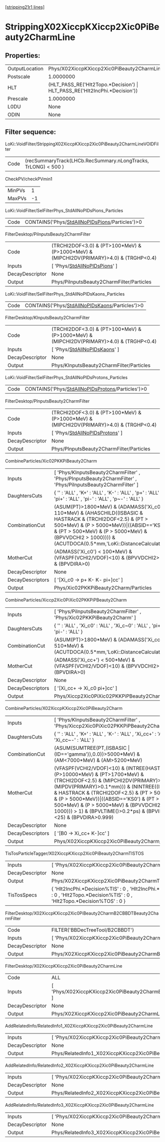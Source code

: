 [[stripping21r1 lines]](./stripping21r1-index)

# StrippingX02XiccpKXiccp2Xic0PiBeauty2CharmLine

## Properties:

|                |                                                                              |
|----------------|------------------------------------------------------------------------------|
| OutputLocation | Phys/X02XiccpKXiccp2Xic0PiBeauty2CharmLine/Particles                         |
| Postscale      | 1.0000000                                                                    |
| HLT            | (HLT_PASS_RE('Hlt2Topo.\*Decision') \| HLT_PASS_RE('Hlt2IncPhi.\*Decision')) |
| Prescale       | 1.0000000                                                                    |
| L0DU           | None                                                                         |
| ODIN           | None                                                                         |

## Filter sequence:

LoKi::VoidFilter/StrippingX02XiccpKXiccp2Xic0PiBeauty2CharmLineVOIDFilter

|      |                                                                |
|------|----------------------------------------------------------------|
| Code | (recSummaryTrack(LHCb.RecSummary.nLongTracks, TrLONG) \< 500 ) |

CheckPV/checkPVmin1

|        |     |
|--------|-----|
| MinPVs | 1   |
| MaxPVs | -1  |

LoKi::VoidFilter/SelFilterPhys_StdAllNoPIDsPions_Particles

|      |                                                                                                      |
|------|------------------------------------------------------------------------------------------------------|
| Code | CONTAINS('Phys/[StdAllNoPIDsPions](./stripping21r1-commonparticles-stdallnopidspions)/Particles')\>0 |

FilterDesktop/PiInputsBeauty2CharmFilter

|                 |                                                                                               |
|-----------------|-----------------------------------------------------------------------------------------------|
| Code            | (TRCHI2DOF\<3.0) & (PT\>100\*MeV) & (P\>1000\*MeV) & (MIPCHI2DV(PRIMARY)\>4.0) & (TRGHP\<0.4) |
| Inputs          | [ 'Phys/[StdAllNoPIDsPions](./stripping21r1-commonparticles-stdallnopidspions)' ]           |
| DecayDescriptor | None                                                                                          |
| Output          | Phys/PiInputsBeauty2CharmFilter/Particles                                                     |

LoKi::VoidFilter/SelFilterPhys_StdAllNoPIDsKaons_Particles

|      |                                                                                                      |
|------|------------------------------------------------------------------------------------------------------|
| Code | CONTAINS('Phys/[StdAllNoPIDsKaons](./stripping21r1-commonparticles-stdallnopidskaons)/Particles')\>0 |

FilterDesktop/KInputsBeauty2CharmFilter

|                 |                                                                                               |
|-----------------|-----------------------------------------------------------------------------------------------|
| Code            | (TRCHI2DOF\<3.0) & (PT\>100\*MeV) & (P\>1000\*MeV) & (MIPCHI2DV(PRIMARY)\>4.0) & (TRGHP\<0.4) |
| Inputs          | [ 'Phys/[StdAllNoPIDsKaons](./stripping21r1-commonparticles-stdallnopidskaons)' ]           |
| DecayDescriptor | None                                                                                          |
| Output          | Phys/KInputsBeauty2CharmFilter/Particles                                                      |

LoKi::VoidFilter/SelFilterPhys_StdAllNoPIDsProtons_Particles

|      |                                                                                                          |
|------|----------------------------------------------------------------------------------------------------------|
| Code | CONTAINS('Phys/[StdAllNoPIDsProtons](./stripping21r1-commonparticles-stdallnopidsprotons)/Particles')\>0 |

FilterDesktop/PInputsBeauty2CharmFilter

|                 |                                                                                               |
|-----------------|-----------------------------------------------------------------------------------------------|
| Code            | (TRCHI2DOF\<3.0) & (PT\>100\*MeV) & (P\>1000\*MeV) & (MIPCHI2DV(PRIMARY)\>4.0) & (TRGHP\<0.4) |
| Inputs          | [ 'Phys/[StdAllNoPIDsProtons](./stripping21r1-commonparticles-stdallnopidsprotons)' ]       |
| DecayDescriptor | None                                                                                          |
| Output          | Phys/PInputsBeauty2CharmFilter/Particles                                                      |

CombineParticles/Xic02PKKPiBeauty2Charm

|                  |                                                                                                                                                                                                                                                                                    |
|------------------|------------------------------------------------------------------------------------------------------------------------------------------------------------------------------------------------------------------------------------------------------------------------------------|
| Inputs           | [ 'Phys/KInputsBeauty2CharmFilter' , 'Phys/PInputsBeauty2CharmFilter' , 'Phys/PiInputsBeauty2CharmFilter' ]                                                                                                                                                                      |
| DaughtersCuts    | { '' : 'ALL' , 'K+' : 'ALL' , 'K-' : 'ALL' , 'p+' : 'ALL' , 'pi+' : 'ALL' , 'pi-' : 'ALL' , 'p~-' : 'ALL' }                                                                                                                                                                        |
| CombinationCut   | (ASUM(PT)\>1800\*MeV) & (ADAMASS('Xi_c0') \< 110\*MeV) & (AHASCHILD((ISBASIC & HASTRACK & (TRCHI2DOF\<2.5) & (PT \> 500\*MeV) & (P \> 5000\*MeV))\|((ABSID=='KS0') & (PT \> 500\*MeV) & (P \> 5000\*MeV) & (BPVVDCHI2 \> 1000)))) & (ACUTDOCA(0.5\*mm,'LoKi::DistanceCalculator')) |
| MotherCut        | (ADMASS('Xi_c0') \< 100\*MeV) & (VFASPF(VCHI2/VDOF)\<10) & (BPVVDCHI2\>36) & (BPVDIRA\>0)                                                                                                                                                                                          |
| DecayDescriptor  | None                                                                                                                                                                                                                                                                               |
| DecayDescriptors | [ '[Xi_c0 -\> p+ K- K- pi+]cc' ]                                                                                                                                                                                                                                               |
| Output           | Phys/Xic02PKKPiBeauty2Charm/Particles                                                                                                                                                                                                                                              |

CombineParticles/Xiccp2Xic0PiXic02PKKPiPBeauty2Charm

|                  |                                                                                                          |
|------------------|----------------------------------------------------------------------------------------------------------|
| Inputs           | [ 'Phys/PiInputsBeauty2CharmFilter' , 'Phys/Xic02PKKPiBeauty2Charm' ]                                  |
| DaughtersCuts    | { '' : 'ALL' , 'Xi_c0' : 'ALL' , 'Xi_c~0' : 'ALL' , 'pi+' : 'ALL' , 'pi-' : 'ALL' }                      |
| CombinationCut   | (ASUM(PT)\>1800\*MeV) & (ADAMASS('Xi_cc+') \< 510\*MeV) & (ACUTDOCA(0.5\*mm,'LoKi::DistanceCalculator')) |
| MotherCut        | (ADMASS('Xi_cc+') \< 500\*MeV) & (VFASPF(VCHI2/VDOF)\<10) & (BPVVDCHI2\>36) & (BPVDIRA\>0)               |
| DecayDescriptor  | None                                                                                                     |
| DecayDescriptors | [ '[Xi_cc+ -\> Xi_c0 pi+]cc' ]                                                                       |
| Output           | Phys/Xiccp2Xic0PiXic02PKKPiPBeauty2Charm/Particles                                                       |

CombineParticles/X02XiccpKXiccp2Xic0PiBeauty2Charm

|                  |                                                                                                                                                                                                                                                                                                                                                                                                          |
|------------------|----------------------------------------------------------------------------------------------------------------------------------------------------------------------------------------------------------------------------------------------------------------------------------------------------------------------------------------------------------------------------------------------------------|
| Inputs           | [ 'Phys/KInputsBeauty2CharmFilter' , 'Phys/Xiccp2Xic0PiXic02PKKPiPBeauty2Charm' ]                                                                                                                                                                                                                                                                                                                      |
| DaughtersCuts    | { '' : 'ALL' , 'K+' : 'ALL' , 'K-' : 'ALL' , 'Xi_cc+' : 'ALL' , 'Xi_cc~-' : 'ALL' }                                                                                                                                                                                                                                                                                                                      |
| CombinationCut   | (ASUM(SUMTREE(PT,(ISBASIC \| (ID=='gamma')),0.0))\>5000\*MeV) & (AM\<7000\*MeV) & (AM\>5200\*MeV)                                                                                                                                                                                                                                                                                                        |
| MotherCut        | (VFASPF(VCHI2/VDOF)\<10) & (INTREE(HASTRACK & (P\>10000\*MeV) & (PT\>1700\*MeV) & (TRCHI2DOF\<2.5) & (MIPCHI2DV(PRIMARY)\>16) & (MIPDV(PRIMARY)\>0.1\*mm))) & (NINTREE((ISBASIC & HASTRACK & (TRCHI2DOF\<2.5) & (PT \> 500\*MeV) & (P \> 5000\*MeV))\|((ABSID=='KS0') & (PT \> 500\*MeV) & (P \> 5000\*MeV) & (BPVVDCHI2 \> 1000))) \> 1) & (BPVLTIME()\>0.2\*ps) & (BPVIPCHI2()\<25) & (BPVDIRA\>0.999) |
| DecayDescriptor  | None                                                                                                                                                                                                                                                                                                                                                                                                     |
| DecayDescriptors | [ '[B0 -\> Xi_cc+ K-]cc' ]                                                                                                                                                                                                                                                                                                                                                                           |
| Output           | Phys/X02XiccpKXiccp2Xic0PiBeauty2Charm/Particles                                                                                                                                                                                                                                                                                                                                                         |

TisTosParticleTagger/X02XiccpKXiccp2Xic0PiBeauty2CharmTISTOS

|                 |                                                                                                                                       |
|-----------------|---------------------------------------------------------------------------------------------------------------------------------------|
| Inputs          | [ 'Phys/X02XiccpKXiccp2Xic0PiBeauty2Charm' ]                                                                                        |
| DecayDescriptor | None                                                                                                                                  |
| Output          | Phys/X02XiccpKXiccp2Xic0PiBeauty2CharmTISTOS/Particles                                                                                |
| TisTosSpecs     | { 'Hlt2IncPhi.\*Decision%TIS' : 0 , 'Hlt2IncPhi.\*Decision%TOS' : 0 , 'Hlt2Topo.\*Decision%TIS' : 0 , 'Hlt2Topo.\*Decision%TOS' : 0 } |

FilterDesktop/X02XiccpKXiccp2Xic0PiBeauty2CharmB2CBBDTBeauty2CharmFilter

|                 |                                                                           |
|-----------------|---------------------------------------------------------------------------|
| Code            | FILTER('BBDecTreeTool/B2CBBDT')                                           |
| Inputs          | [ 'Phys/X02XiccpKXiccp2Xic0PiBeauty2CharmTISTOS' ]                      |
| DecayDescriptor | None                                                                      |
| Output          | Phys/X02XiccpKXiccp2Xic0PiBeauty2CharmB2CBBDTBeauty2CharmFilter/Particles |

FilterDesktop/X02XiccpKXiccp2Xic0PiBeauty2CharmLine

|                 |                                                                         |
|-----------------|-------------------------------------------------------------------------|
| Code            | ALL                                                                     |
| Inputs          | [ 'Phys/X02XiccpKXiccp2Xic0PiBeauty2CharmB2CBBDTBeauty2CharmFilter' ] |
| DecayDescriptor | None                                                                    |
| Output          | Phys/X02XiccpKXiccp2Xic0PiBeauty2CharmLine/Particles                    |

AddRelatedInfo/RelatedInfo1_X02XiccpKXiccp2Xic0PiBeauty2CharmLine

|                 |                                                                   |
|-----------------|-------------------------------------------------------------------|
| Inputs          | [ 'Phys/X02XiccpKXiccp2Xic0PiBeauty2CharmLine' ]                |
| DecayDescriptor | None                                                              |
| Output          | Phys/RelatedInfo1_X02XiccpKXiccp2Xic0PiBeauty2CharmLine/Particles |

AddRelatedInfo/RelatedInfo2_X02XiccpKXiccp2Xic0PiBeauty2CharmLine

|                 |                                                                   |
|-----------------|-------------------------------------------------------------------|
| Inputs          | [ 'Phys/X02XiccpKXiccp2Xic0PiBeauty2CharmLine' ]                |
| DecayDescriptor | None                                                              |
| Output          | Phys/RelatedInfo2_X02XiccpKXiccp2Xic0PiBeauty2CharmLine/Particles |

AddRelatedInfo/RelatedInfo3_X02XiccpKXiccp2Xic0PiBeauty2CharmLine

|                 |                                                                   |
|-----------------|-------------------------------------------------------------------|
| Inputs          | [ 'Phys/X02XiccpKXiccp2Xic0PiBeauty2CharmLine' ]                |
| DecayDescriptor | None                                                              |
| Output          | Phys/RelatedInfo3_X02XiccpKXiccp2Xic0PiBeauty2CharmLine/Particles |
